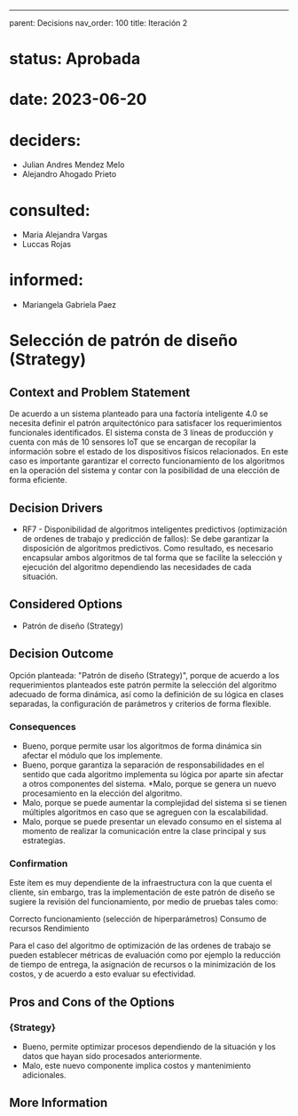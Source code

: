 ---
parent: Decisions
nav_order: 100
title: Iteración 2

# status: Aprobada
# date: 2023-06-20
# deciders: 
  * Julian Andres Mendez Melo
  * Alejandro Ahogado Prieto 
# consulted: 
  * Maria Alejandra Vargas
  * Luccas Rojas
# informed:
  * Mariangela Gabriela Paez

# Selección de patrón de diseño (Strategy)

## Context and Problem Statement

De acuerdo a un sistema planteado para una factoría inteligente 4.0 se necesita definir el patrón arquitectónico para satisfacer los requerimientos funcionales identificados. El sistema consta de 3 líneas de producción y cuenta con más de 10 sensores IoT que se encargan de recopilar la información sobre el estado de los dispositivos físicos relacionados. 
En este caso es importante garantizar el correcto funcionamiento de los algoritmos en la operación del sistema y contar con la posibilidad de una elección de forma eficiente. 

## Decision Drivers

* RF7 - Disponibilidad de algoritmos inteligentes predictivos (optimización de ordenes de trabajo y predicción de fallos): Se debe garantizar la disposición de algoritmos predictivos. Como resultado, es necesario encapsular ambos algoritmos de tal forma que se facilite la selección y ejecución del algoritmo dependiendo las necesidades de cada situación.

## Considered Options

* Patrón de diseño (Strategy)

## Decision Outcome

Opción planteada: "Patrón de diseño (Strategy)", porque de acuerdo a los requerimientos planteados este patrón permite la selección del algoritmo adecuado de forma dinámica, así como la definición de su lógica en clases separadas, la configuración de parámetros y criterios de forma flexible.

### Consequences
* Bueno, porque permite usar los algoritmos de forma dinámica sin afectar el módulo que los implemente.
* Bueno, porque garantiza la separación de responsabilidades en el sentido que cada algoritmo implementa su lógica por aparte sin afectar a otros componentes del sistema.
*Malo, porque se genera un nuevo procesamiento en la elección del algoritmo. 
* Malo, porque se puede aumentar la complejidad del sistema si se tienen múltiples algoritmos en caso que se agreguen con la escalabilidad.
* Malo, porque se puede presentar un elevado consumo en el sistema al momento de realizar la comunicación entre la clase principal y sus estrategias. 
   
### Confirmation
Este ítem es muy dependiente de la infraestructura con la que cuenta el cliente, sin embargo, tras la implementación de este patrón de diseño se sugiere la revisión del funcionamiento, por medio de pruebas tales como:

Correcto funcionamiento (selección de hiperparámetros)
Consumo de recursos
Rendimiento 

Para el caso del algoritmo de optimización de las ordenes de trabajo se pueden establecer métricas de evaluación como por ejemplo la reducción de tiempo de entrega, la asignación de recursos o la minimización de los costos, y de acuerdo a esto evaluar su efectividad.

## Pros and Cons of the Options

### {Strategy}
* Bueno, permite optimizar procesos dependiendo de la situación y los datos que hayan sido procesados anteriormente. 
* Malo, este nuevo componente implica costos y mantenimiento adicionales.

## More Information
